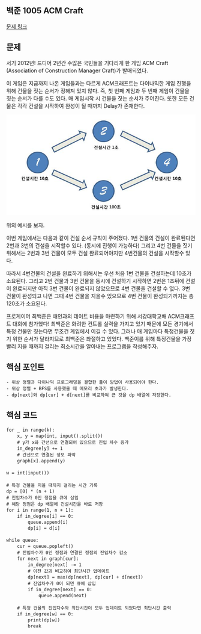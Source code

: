 ## 백준 1005 ACM Craft
[문제 링크](https://www.acmicpc.net/problem/1005)

## 문제
서기 2012년! 드디어 2년간 수많은 국민들을 기다리게 한 게임 ACM Craft (Association of Construction Manager Craft)가 발매되었다.

이 게임은 지금까지 나온 게임들과는 다르게 ACM크래프트는 다이나믹한 게임 진행을 위해 건물을 짓는 순서가 정해져 있지 않다. 즉, 첫 번째 게임과 두 번째 게임이 건물을 짓는 순서가 다를 수도 있다. 매 게임시작 시 건물을 짓는 순서가 주어진다. 또한 모든 건물은 각각 건설을 시작하여 완성이 될 때까지 Delay가 존재한다.

![image](./star.jfif)

위의 예시를 보자.

이번 게임에서는 다음과 같이 건설 순서 규칙이 주어졌다. 1번 건물의 건설이 완료된다면 2번과 3번의 건설을 시작할수 있다. (동시에 진행이 가능하다) 그리고 4번 건물을 짓기 위해서는 2번과 3번 건물이 모두 건설 완료되어야지만 4번건물의 건설을 시작할수 있다.

따라서 4번건물의 건설을 완료하기 위해서는 우선 처음 1번 건물을 건설하는데 10초가 소요된다. 그리고 2번 건물과 3번 건물을 동시에 건설하기 시작하면 2번은 1초뒤에 건설이 완료되지만 아직 3번 건물이 완료되지 않았으므로 4번 건물을 건설할 수 없다. 3번 건물이 완성되고 나면 그때 4번 건물을 지을수 있으므로 4번 건물이 완성되기까지는 총 120초가 소요된다.

프로게이머 최백준은 애인과의 데이트 비용을 마련하기 위해 서강대학교배 ACM크래프트 대회에 참가했다! 최백준은 화려한 컨트롤 실력을 가지고 있기 때문에 모든 경기에서 특정 건물만 짓는다면 무조건 게임에서 이길 수 있다. 그러나 매 게임마다 특정건물을 짓기 위한 순서가 달라지므로 최백준은 좌절하고 있었다. 백준이를 위해 특정건물을 가장 빨리 지을 때까지 걸리는 최소시간을 알아내는 프로그램을 작성해주자.

## 핵심 포인트
```
- 위상 정렬과 다이나믹 프로그래밍을 결합한 풀이 방법이 사용되어야 한다.
- 위상 정렬 + BFS를 사용했을 때 메모리 초과가 발생한다.
- dp[next]와 dp[cur] + d[next]를 비교하여 큰 것을 dp 배열에 저장한다. 
```

## 핵심 코드
```
for _ in range(k):
    x, y = map(int, input().split())
    # y가 x와 간선으로 연결되어 있으므로 진입 차수 증가
    in_degree[y] += 1
    # 간선으로 연결된 정보 파악
    graph[x].append(y)

w = int(input())

# 특정 건물을 지을 때까지 걸리는 시간 기록
dp = [0] * (n + 1)
# 진입차수가 0인 정점을 큐에 삽입
# 해당 정점은 dp 배열에 건설시간을 바로 저장
for i in range(1, n + 1):
    if in_degree[i] == 0:
        queue.append(i)
        dp[i] = d[i]

while queue:
    cur = queue.popleft()
    # 진입차수가 0인 정점과 연결된 정점의 진입차수 감소
    for next in graph[cur]:
        in_degree[next] -= 1
        # 이전 값과 비교하여 최단시간 업데이트
        dp[next] = max(dp[next], dp[cur] + d[next])
        # 진입차수가 0이 되면 큐에 삽입
        if in_degree[next] == 0:
            queue.append(next)

    # 특정 건물의 진입차수와 최단시간이 모두 업데이트 되었다면 최단시간 출력
    if in_degree[w] == 0:
        print(dp[w])
        break
```
